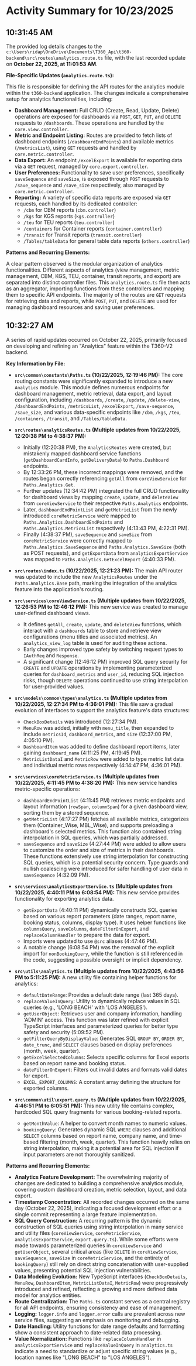 # Activity Summary for 10/23/2025

## 10:31:45 AM
The provided log details changes to the `c:\Users\ridap\OneDrive\Documents\T360_Api\t360-backend\src\routes\analytics.route.ts` file, with the last recorded update on **October 22, 2025, at 11:01:53 AM**.

**File-Specific Updates (`analytics.route.ts`):**

This file is responsible for defining the API routes for the analytics module within the `t360-backend` application. The changes indicate a comprehensive setup for analytics functionalities, including:

*   **Dashboard Management:** Full CRUD (Create, Read, Update, Delete) operations are exposed for dashboards via `POST`, `GET`, `PUT`, and `DELETE` requests to `/dashboards`. These operations are handled by the `core.view.controller`.
*   **Metric and Endpoint Listing:** Routes are provided to fetch lists of dashboard endpoints (`/dashboardEndPoints`) and available metrics (`/metricsList`), using `GET` requests and handled by `core.metric.controller`.
*   **Data Export:** An endpoint `/excelExport` is available for exporting data via a `GET` request, managed by `core.export.controller`.
*   **User Preferences:** Functionality to save user preferences, specifically `saveSequence` and `saveSize`, is exposed through `POST` requests to `/save_sequence` and `/save_size` respectively, also managed by `core.metric.controller`.
*   **Reporting:** A variety of specific data reports are exposed via `GET` requests, each handled by its dedicated controller:
    *   `/cbm` for CBM reports (`cbm.controller`)
    *   `/kgs` for KGS reports (`kgs.controller`)
    *   `/teu` for TEU reports (`teu.controller`)
    *   `/containers` for Container reports (`container.controller`)
    *   `/transit` for Transit reports (`transit.controller`)
    *   `/Tables/tableData` for general table data reports (`others.controller`)

**Patterns and Recurring Elements:**

A clear pattern observed is the modular organization of analytics functionalities. Different aspects of analytics (view management, metric management, CBM, KGS, TEU, container, transit reports, and export) are separated into distinct controller files. This `analytics.route.ts` file then acts as an aggregator, importing functions from these controllers and mapping them to specific API endpoints. The majority of the routes are `GET` requests for retrieving data and reports, while `POST`, `PUT`, and `DELETE` are used for managing dashboard resources and saving user preferences.

## 10:32:27 AM
A series of rapid updates occurred on October 22, 2025, primarily focused on developing and refining an "Analytics" feature within the T360-V2 backend.

**Key Information by File:**

*   **`src\common\constants\Paths.ts` (10/22/2025, 12:19:46 PM):** The core routing constants were significantly expanded to introduce a new `Analytics` module. This module defines numerous endpoints for dashboard management, metric retrieval, data export, and layout configuration, including `/dashboards`, `/create`, `/update`, `/delete-view`, `/dashboardEndPoints`, `/metricsList`, `/excelExport`, `/save-sequence`, `/save_size`, and various data-specific endpoints like `/cbm`, `/kgs`, `/teu`, `/containers`, `/transit`, and `/Tables/tableData`.

*   **`src\routes\analyticsRoutes.ts` (Multiple updates from 10/22/2025, 12:20:38 PM to 4:38:37 PM):**
    *   Initially (12:20:38 PM), the `AnalyticsRoutes` were created, but mistakenly mapped dashboard service functions (`getDashboardCardInfo`, `getDeliveryData`) to `Paths.Dashboard` endpoints.
    *   By 12:33:26 PM, these incorrect mappings were removed, and the routes began correctly referencing `getAll` from `coreViewService` for `Paths.Analytics.Get`.
    *   Further updates (12:34:42 PM) integrated the full CRUD functionality for dashboard views by mapping `create`, `update`, and `deleteView` from `coreViewService` to their respective `Paths.Analytics` endpoints.
    *   Later, `dashboardEndPointList` and `getMetricList` from the newly introduced `coreMetricService` were mapped to `Paths.Analytics.DashboardEndPoints` and `Paths.Analytics.MetricsList` respectively (4:13:43 PM, 4:22:31 PM).
    *   Finally (4:38:37 PM), `saveSequence` and `saveSize` from `coreMetricService` were correctly mapped to `Paths.Analytics.SaveSequence` and `Paths.Analytics.SaveSize` (both as POST requests), and `getExportData` from `analyticsExportService` was mapped to `Paths.Analytics.GetExcelReport` (4:40:33 PM).

*   **`src\routes\index.ts` (10/22/2025, 12:21:23 PM):** The main API router was updated to include the new `AnalyticsRoutes` under the `Paths.Analytics.Base` path, marking the integration of the analytics feature into the application's routing.

*   **`src\services\coreViewService.ts` (Multiple updates from 10/22/2025, 12:26:53 PM to 12:46:12 PM):** This new service was created to manage user-defined dashboard views.
    *   It defines `getAll`, `create`, `update`, and `deleteView` functions, which interact with a `dashboards` table to store and retrieve view configurations (menu titles and associated metrics). An `analytics_view_log` table is used for auditing these actions.
    *   Early changes improved type safety by switching request types to `IAuthReq` and `Response`.
    *   A significant change (12:46:12 PM) improved SQL query security for `CREATE` and `UPDATE` operations by implementing parameterized queries for `dashboard_metrics` and `user_id`, reducing SQL injection risks, though `DELETE` operations continued to use string interpolation for user-provided values.

*   **`src\models\common\types\analytics.ts` (Multiple updates from 10/22/2025, 12:27:34 PM to 4:36:01 PM):** This file saw a gradual evolution of interfaces to support the analytics feature's data structures:
    *   `CheckBoxDetails` was introduced (12:27:34 PM).
    *   `MenuRow` was added, initially with `menu_title`, then expanded to include `metricsId`, `dashboard_metrics`, and `size` (12:37:00 PM, 4:05:10 PM).
    *   `DashboardItem` was added to define dashboard report items, later gaining `dashboard_name` (4:11:25 PM, 4:19:45 PM).
    *   `MetricListDataI` and `MetricRow` were added to type metric list data and individual metric rows respectively (4:14:47 PM, 4:36:01 PM).

*   **`src\services\coreMetricService.ts` (Multiple updates from 10/22/2025, 4:11:45 PM to 4:38:20 PM):** This new service handles metric-specific operations:
    *   `dashboardEndPointList` (4:11:45 PM) retrieves metric endpoints and layout information (`rowSpan`, `columnSpan`) for a given dashboard view, sorting them by a stored sequence.
    *   `getMetricList` (4:17:27 PM) fetches all available metrics, categorizes them (Container_Wise, MBL_Wise), and supports preloading a dashboard's selected metrics. This function also contained string interpolation in SQL queries, which was partially addressed.
    *   `saveSequence` and `saveSize` (4:27:44 PM) were added to allow users to customize the order and size of metrics in their dashboards. These functions extensively use string interpolation for constructing SQL queries, which is a potential security concern. Type guards and nullish coalescing were introduced for safer handling of user data in `saveSequence` (4:32:09 PM).

*   **`src\services\analyticsExportService.ts` (Multiple updates from 10/22/2025, 4:40:11 PM to 6:08:54 PM):** This new service provides functionality for exporting analytics data.
    *   `getExportData` (4:40:11 PM) dynamically constructs SQL queries based on various report parameters (date ranges, report name, booking status, columns, display type). It uses helper functions like `columnsQuery`, `saveColumns`, `dateFilterOnExport`, and `replaceColumnHandler` to prepare the data for export.
    *   Imports were updated to use `@src` aliases (4:47:46 PM).
    *   A notable change (6:08:54 PM) was the removal of the explicit import for `nonBookingQuery`, while the function is still referenced in the code, suggesting a possible oversight or implicit dependency.

*   **`src\utils\analytics.ts` (Multiple updates from 10/22/2025, 4:43:56 PM to 5:11:25 PM):** A new utility file containing helper functions for analytics:
    *   `defaultDateRange`: Provides a default date range (last 365 days).
    *   `replaceValueInQuery`: Utility to dynamically replace values in SQL queries (e.g., 'LONG BEACH' with 'LOS ANGELES').
    *   `getUserObject`: Retrieves user and company information, handling 'ADMIN' access. This function was later refined with explicit TypeScript interfaces and parameterized queries for better type safety and security (5:09:52 PM).
    *   `getFilterQueryByDisplayValue`: Generates SQL `GROUP BY`, `ORDER BY`, `date_trunc`, and `SELECT` clauses based on display preferences (month, week, quarter).
    *   `getExcelSelectedColumns`: Selects specific columns for Excel exports based on report name and booking status.
    *   `dateFilterOnExport`: Filters out invalid dates and formats valid dates for export.
    *   `EXCEL_EXPORT_COLUMNS`: A constant array defining the structure for exported columns.

*   **`src\common\util\export.query.ts` (Multiple updates from 10/22/2025, 4:46:51 PM to 6:05:51 PM):** This new utility file contains complex, hardcoded SQL query fragments for various booking-related reports.
    *   `getMonthValue`: A helper to convert month names to numeric values.
    *   `bookingQuery`: Generates dynamic SQL `WHERE` clauses and additional `SELECT` columns based on report name, company name, and time-based filtering (month, week, quarter). This function heavily relies on string interpolation, making it a potential area for SQL injection if input parameters are not thoroughly sanitized.

**Patterns and Recurring Elements:**

*   **Analytics Feature Development:** The overwhelming majority of changes are dedicated to building a comprehensive analytics module, covering custom dashboard creation, metric selection, layout, and data export.
*   **Timestamp Concentration:** All recorded changes occurred on the same day (October 22, 2025), indicating a focused development effort or a single commit representing a large feature implementation.
*   **SQL Query Construction:** A recurring pattern is the dynamic construction of SQL queries using string interpolation in many service and utility files (`coreViewService`, `coreMetricService`, `analyticsExportService`, `export.query.ts`). While some efforts were made towards parameterized queries in `coreViewService` and `getUserObject`, several critical areas (like `DELETE` in `coreViewService`, `saveSequence`, `saveSize` in `coreMetricService`, and the entirety of `bookingQuery`) still rely on direct string concatenation with user-supplied values, presenting potential SQL injection vulnerabilities.
*   **Data Modeling Evolution:** New TypeScript interfaces (`CheckBoxDetails`, `MenuRow`, `DashboardItem`, `MetricListDataI`, `MetricRow`) were progressively introduced and refined, reflecting a growing and more defined data model for analytics entities.
*   **Route Centralization:** The `Paths.ts` constant serves as a central registry for all API endpoints, ensuring consistency and ease of management.
*   **Logging:** `logger.info` and `logger.error` calls are prevalent across new service files, suggesting an emphasis on monitoring and debugging.
*   **Date Handling:** Utility functions for date range defaults and formatting show a consistent approach to date-related data processing.
*   **Value Normalization:** Functions like `replaceColumnHandler` in `analyticsExportService` and `replaceValueInQuery` in `analytics.ts` indicate a need to standardize or adjust specific string values (e.g., location names like "LONG BEACH" to "LOS ANGELES").